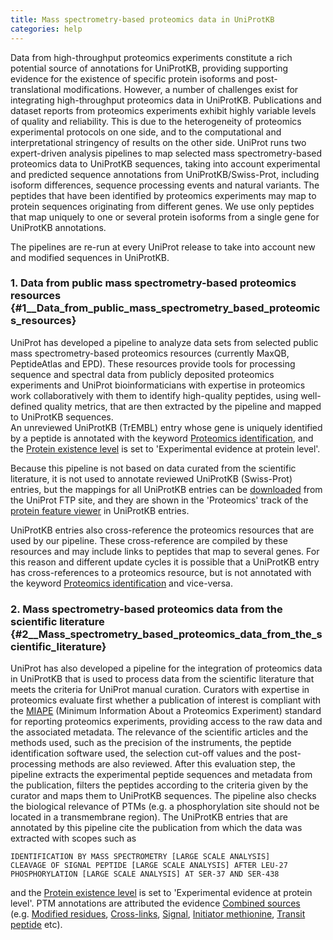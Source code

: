 ```yaml
---
title: Mass spectrometry-based proteomics data in UniProtKB
categories: help
---
```


Data from high-throughput proteomics experiments constitute a rich potential source of annotations for UniProtKB, providing supporting evidence for the existence of specific protein isoforms and post-translational modifications. However, a number of challenges exist for integrating high-throughput proteomics data in UniProtKB. Publications and dataset reports from proteomics experiments exhibit highly variable levels of quality and reliability. This is due to the heterogeneity of proteomics experimental protocols on one side, and to the computational and interpretational stringency of results on the other side. UniProt runs two expert-driven analysis pipelines to map selected mass spectrometry-based proteomics data to UniProtKB sequences, taking into account experimental and predicted sequence annotations from UniProtKB/Swiss-Prot, including isoform differences, sequence processing events and natural variants. The peptides that have been identified by proteomics experiments may map to protein sequences originating from different genes. We use only peptides that map uniquely to one or several protein isoforms from a single gene for UniProtKB annotations.

The pipelines are re-run at every UniProt release to take into account new and modified sequences in UniProtKB.

### 1. Data from public mass spectrometry-based proteomics resources {\#1\_\_Data\_from\_public\_mass\_spectrometry\_based\_proteomics\_resources}

UniProt has developed a pipeline to analyze data sets from selected public mass spectrometry-based proteomics resources (currently MaxQB, PeptideAtlas and EPD). These resources provide tools for processing sequence and spectral data from publicly deposited proteomics experiments and UniProt bioinformaticians with expertise in proteomics work collaboratively with them to identify high-quality peptides, using well-defined quality metrics, that are then extracted by the pipeline and mapped to UniProtKB sequences.  
An unreviewed UniProtKB (TrEMBL) entry whose gene is uniquely identified by a peptide is annotated with the keyword [Proteomics identification](http://www.uniprot.org/keywords/KW-1267), and the [Protein existence level](http://www.uniprot.org/help/protein%5Fexistence) is set to 'Experimental evidence at protein level'.

Because this pipeline is not based on data curated from the scientific literature, it is not used to annotate reviewed UniProtKB (Swiss-Prot) entries, but the mappings for all UniProtKB entries can be [downloaded](https://ftp.uniprot.org/pub/databases/uniprot/current%5Frelease/knowledgebase/proteomics%5Fmapping/) from the UniProt FTP site, and they are shown in the 'Proteomics' track of the [protein feature viewer](https://insideuniprot.blogspot.com/2016/05/) in UniProtKB entries.

UniProtKB entries also cross-reference the proteomics resources that are used by our pipeline. These cross-reference are compiled by these resources and may include links to peptides that map to several genes. For this reason and different update cycles it is possible that a UniProtKB entry has cross-references to a proteomics resource, but is not annotated with the keyword [Proteomics identification](http://www.uniprot.org/keywords/KW-1267) and vice-versa.

### 2. Mass spectrometry-based proteomics data from the scientific literature {\#2\_\_Mass\_spectrometry\_based\_proteomics\_data\_from\_the\_scientific\_literature}

UniProt has also developed a pipeline for the integration of proteomics data in UniProtKB that is used to process data from the scientific literature that meets the criteria for UniProt manual curation. Curators with expertise in proteomics evaluate first whether a publication of interest is compliant with the [MIAPE](http://www.psidev.info/node/91) (Minimum Information About a Proteomics Experiment) standard for reporting proteomics experiments, providing access to the raw data and the associated metadata. The relevance of the scientific articles and the methods used, such as the precision of the instruments, the peptide identification software used, the selection cut-off values and the post-processing methods are also reviewed. After this evaluation step, the pipeline extracts the experimental peptide sequences and metadata from the publication, filters the peptides according to the criteria given by the curator and maps them to UniProtKB sequences. The pipeline also checks the biological relevance of PTMs (e.g. a phosphorylation site should not be located in a transmembrane region). The UniProtKB entries that are annotated by this pipeline cite the publication from which the data was extracted with scopes such as

    IDENTIFICATION BY MASS SPECTROMETRY [LARGE SCALE ANALYSIS]
    CLEAVAGE OF SIGNAL PEPTIDE [LARGE SCALE ANALYSIS] AFTER LEU-27
    PHOSPHORYLATION [LARGE SCALE ANALYSIS] AT SER-37 AND SER-438

and the [Protein existence level](http://www.uniprot.org/help/protein%5Fexistence) is set to 'Experimental evidence at protein level'. PTM annotations are attributed the evidence [Combined sources](http://www.uniprot.org/help/evidences#ECO:0007744) (e.g. [Modified residues](https://www.uniprot.org/uniprotkb/?query=annotation%3A%28type%3Amod%5Fres+evidence%3AECO%5F0007744%29), [Cross-links](https://www.uniprot.org/uniprotkb/?query=annotation%3A%28type%3Acrosslnk+evidence%3AECO%5F0007744%29), [Signal](https://www.uniprot.org/uniprotkb/?query=annotation%3A%28type%3Asignal+evidence%3AECO%5F0007744%29), [Initiator methionine](https://www.uniprot.org/uniprotkb/?query=annotation%3A%28type%3Ainit%5Fmet+evidence%3AECO%5F0007744%29), [Transit peptide](https://www.uniprot.org/uniprotkb/?query=annotation%3A%28type%3Atransit+evidence%3AECO%5F0007744%29) etc).
